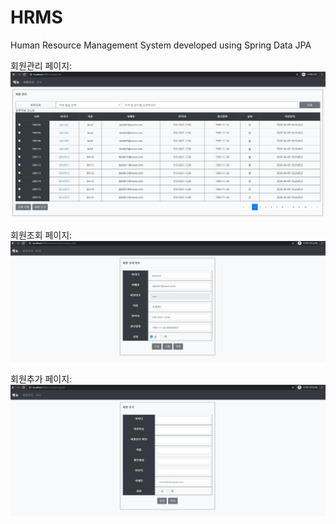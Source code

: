 # HRMS
Human Resource Management System developed using Spring Data JPA

회원관리 페이지: 
![alt text](https://github.com/dabitk/HRMS/blob/master/HRMS.JPG "Main Page")

회원조회 페이지:
![alt text](https://github.com/dabitk/HRMS/blob/master/view.JPG "View Page")

회원추가 페이지:
![alt text](https://github.com/dabitk/HRMS/blob/master/register.JPG "Registration Page")
